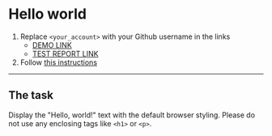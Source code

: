 # Hello world
1. Replace `<your_account>` with your Github username in the links
    - [DEMO LINK](https://Oleksandr-Rohatnov.github.io/layout_hello-world/) <br>
    - [TEST REPORT LINK](https://Oleksandr-Rohatnov.github.io/layout_hello-world/report/html_report/)
2. Follow [this instructions](https://mate-academy.github.io/layout_task-guideline/)
___

## The task 
Display the "Hello, world!" text with the default browser styling. Please do not 
use any enclosing tags like `<h1>` or `<p>`.
